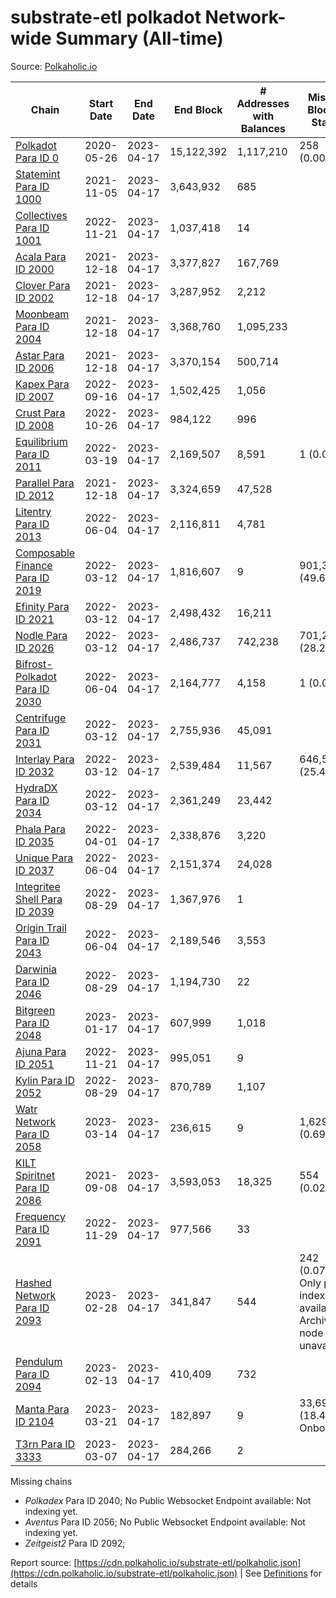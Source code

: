 # substrate-etl polkadot Network-wide Summary (All-time)

Source: [Polkaholic.io](https://polkaholic.io)


| Chain            | Start Date | End Date | End Block | # Addresses with Balances | Missing Blocks / Status |
| ---------------- | ---------- | ---------| --------- | ------------------------- | ----------------------- |
| [Polkadot Para ID 0](/polkadot/0-polkadot) | 2020-05-26 | 2023-04-17 | 15,122,392 |  1,117,210 | 258 (0.00%)  |
| [Statemint Para ID 1000](/polkadot/1000-statemint) | 2021-11-05 | 2023-04-17 | 3,643,932 |  685 |    |
| [Collectives Para ID 1001](/polkadot/1001-collectives) | 2022-11-21 | 2023-04-17 | 1,037,418 |  14 |    |
| [Acala Para ID 2000](/polkadot/2000-acala) | 2021-12-18 | 2023-04-17 | 3,377,827 |  167,769 |    |
| [Clover Para ID 2002](/polkadot/2002-clover) | 2021-12-18 | 2023-04-17 | 3,287,952 |  2,212 |    |
| [Moonbeam Para ID 2004](/polkadot/2004-moonbeam) | 2021-12-18 | 2023-04-17 | 3,368,760 |  1,095,233 |    |
| [Astar Para ID 2006](/polkadot/2006-astar) | 2021-12-18 | 2023-04-17 | 3,370,154 |  500,714 |    |
| [Kapex Para ID 2007](/polkadot/2007-kapex) | 2022-09-16 | 2023-04-17 | 1,502,425 |  1,056 |    |
| [Crust Para ID 2008](/polkadot/2008-crust) | 2022-10-26 | 2023-04-17 | 984,122 |  996 |    |
| [Equilibrium Para ID 2011](/polkadot/2011-equilibrium) | 2022-03-19 | 2023-04-17 | 2,169,507 |  8,591 | 1 (0.00%)  |
| [Parallel Para ID 2012](/polkadot/2012-parallel) | 2021-12-18 | 2023-04-17 | 3,324,659 |  47,528 |    |
| [Litentry Para ID 2013](/polkadot/2013-litentry) | 2022-06-04 | 2023-04-17 | 2,116,811 |  4,781 |    |
| [Composable Finance Para ID 2019](/polkadot/2019-composable) | 2022-03-12 | 2023-04-17 | 1,816,607 |  9 | 901,353 (49.62%)  |
| [Efinity Para ID 2021](/polkadot/2021-efinity) | 2022-03-12 | 2023-04-17 | 2,498,432 |  16,211 |    |
| [Nodle Para ID 2026](/polkadot/2026-nodle) | 2022-03-12 | 2023-04-17 | 2,486,737 |  742,238 | 701,244 (28.20%)  |
| [Bifrost-Polkadot Para ID 2030](/polkadot/2030-bifrost-dot) | 2022-06-04 | 2023-04-17 | 2,164,777 |  4,158 | 1 (0.00%)  |
| [Centrifuge Para ID 2031](/polkadot/2031-centrifuge) | 2022-03-12 | 2023-04-17 | 2,755,936 |  45,091 |    |
| [Interlay Para ID 2032](/polkadot/2032-interlay) | 2022-03-12 | 2023-04-17 | 2,539,484 |  11,567 | 646,519 (25.46%)  |
| [HydraDX Para ID 2034](/polkadot/2034-hydradx) | 2022-03-12 | 2023-04-17 | 2,361,249 |  23,442 |    |
| [Phala Para ID 2035](/polkadot/2035-phala) | 2022-04-01 | 2023-04-17 | 2,338,876 |  3,220 |    |
| [Unique Para ID 2037](/polkadot/2037-unique) | 2022-06-04 | 2023-04-17 | 2,151,374 |  24,028 |    |
| [Integritee Shell Para ID 2039](/polkadot/2039-integritee-shell) | 2022-08-29 | 2023-04-17 | 1,367,976 |  1 |    |
| [Origin Trail Para ID 2043](/polkadot/2043-origintrail) | 2022-06-04 | 2023-04-17 | 2,189,546 |  3,553 |    |
| [Darwinia Para ID 2046](/polkadot/2046-darwinia) | 2022-08-29 | 2023-04-17 | 1,194,730 |  22 |    |
| [Bitgreen Para ID 2048](/polkadot/2048-bitgreen) | 2023-01-17 | 2023-04-17 | 607,999 |  1,018 |    |
| [Ajuna Para ID 2051](/polkadot/2051-ajuna) | 2022-11-21 | 2023-04-17 | 995,051 |  9 |    |
| [Kylin Para ID 2052](/polkadot/2052-kylin) | 2022-08-29 | 2023-04-17 | 870,789 |  1,107 |    |
| [Watr Network Para ID 2058](/polkadot/2058-watr) | 2023-03-14 | 2023-04-17 | 236,615 |  9 | 1,629 (0.69%)  |
| [KILT Spiritnet Para ID 2086](/polkadot/2086-kilt) | 2021-09-08 | 2023-04-17 | 3,593,053 |  18,325 | 554 (0.02%)  |
| [Frequency Para ID 2091](/polkadot/2091-frequency) | 2022-11-29 | 2023-04-17 | 977,566 |  33 |    |
| [Hashed Network Para ID 2093](/polkadot/2093-hashed) | 2023-02-28 | 2023-04-17 | 341,847 |  544 | 242 (0.07%) Only partial index available: Archive node unavailable |
| [Pendulum Para ID 2094](/polkadot/2094-pendulum) | 2023-02-13 | 2023-04-17 | 410,409 |  732 |    |
| [Manta Para ID 2104](/polkadot/2104-manta) | 2023-03-21 | 2023-04-17 | 182,897 |  9 | 33,698 (18.42%) Onboarding |
| [T3rn Para ID 3333](/polkadot/3333-t3rn) | 2023-03-07 | 2023-04-17 | 284,266 |  2 |    |

Missing chains


* *Polkadex* Para ID 2040; No Public Websocket Endpoint available: Not indexing yet.
* *Aventus* Para ID 2056; No Public Websocket Endpoint available: Not indexing yet.
* *Zeitgeist2* Para ID 2092; 

Report source: [https://cdn.polkaholic.io/substrate-etl/polkaholic.json](https://cdn.polkaholic.io/substrate-etl/polkaholic.json) | See [Definitions](/DEFINITIONS.md) for details
